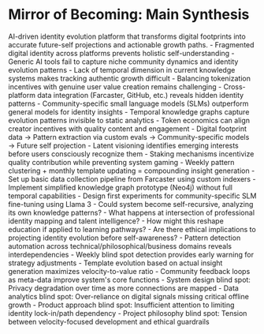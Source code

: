 # Mirror of Becoming: Main Synthesis

<CODEX>
<Vision>
AI-driven identity evolution platform that transforms digital footprints into accurate future-self projections and actionable growth paths.
</Vision>

<Friction>
- Fragmented digital identity across platforms prevents holistic self-understanding
- Generic AI tools fail to capture niche community dynamics and identity evolution patterns
- Lack of temporal dimension in current knowledge systems makes tracking authentic growth difficult
- Balancing tokenization incentives with genuine user value creation remains challenging
</Friction>

<Leverage>
- Cross-platform data integration (Farcaster, GitHub, etc.) reveals hidden identity patterns
- Community-specific small language models (SLMs) outperform general models for identity insights
- Temporal knowledge graphs capture evolution patterns invisible to static analytics
- Token economics can align creator incentives with quality content and engagement
</Leverage>

<Mechanics>
- Digital footprint data → Pattern extraction via custom evals → Community-specific models → Future self projection
- Latent visioning identifies emerging interests before users consciously recognize them
- Staking mechanisms incentivize quality contribution while preventing system gaming
- Weekly pattern clustering + monthly template updating = compounding insight generation
</Mechanics>

<NextMoves>
- Set up basic data collection pipeline from Farcaster using custom indexers
- Implement simplified knowledge graph prototype (Neo4j) without full temporal capabilities
- Design first experiments for community-specific SLM fine-tuning using Llama 3
</NextMoves>

<Whispers>
- Could system become self-recursive, analyzing its own knowledge patterns?
- What happens at intersection of professional identity mapping and talent intelligence?
- How might this reshape education if applied to learning pathways?
- Are there ethical implications to projecting identity evolution before self-awareness?
</Whispers>

<RecursiveMultiplier>
- Pattern detection automation across technical/philosophical/business domains reveals interdependencies
- Weekly blind spot detection provides early warning for strategy adjustments
- Template evolution based on actual insight generation maximizes velocity-to-value ratio
- Community feedback loops as meta-data improve system's core functions
</RecursiveMultiplier>

<OneThingNotIncluded>
- System design blind spot: Privacy degradation over time as more connections are mapped 
- Data analytics blind spot: Over-reliance on digital signals missing critical offline growth
- Product approach blind spot: Insufficient attention to limiting identity lock-in/path dependency
- Project philosophy blind spot: Tension between velocity-focused development and ethical guardrails
</OneThingNotIncluded>
</CODEX>
